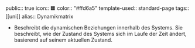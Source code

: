 public:: true
icon:: 🟧
color:: "#ffd6a5"
template-used:: standard-page
tags:: [[uni]]
alias:: Dynamikmatrix

- Beschreibt die dynamischen Beziehungen innerhalb des Systems. Sie beschreibt, wie der Zustand des Systems sich im Laufe der Zeit ändert, basierend auf seinem aktuellen Zustand.